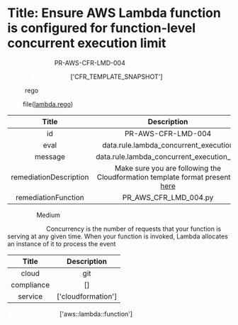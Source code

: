 



# Title: Ensure AWS Lambda function is configured for function-level concurrent execution limit


***<font color="white">Master Test Id:</font>*** PR-AWS-CFR-LMD-004

***<font color="white">Master Snapshot Id:</font>*** ['CFR_TEMPLATE_SNAPSHOT']

***<font color="white">type:</font>*** rego

***<font color="white">rule:</font>*** file([lambda.rego])  
  
  
  
  

|Title|Description|
| :---: | :---: |
|id|PR-AWS-CFR-LMD-004|
|eval|data.rule.lambda_concurrent_execution|
|message|data.rule.lambda_concurrent_execution_err|
|remediationDescription|Make sure you are following the Cloudformation template format presented <a href='https://docs.aws.amazon.com/AWSCloudFormation/latest/UserGuide/aws-resource-lambda-function.html#cfn-lambda-function-reservedconcurrentexecutions' target='_blank'>here</a>|
|remediationFunction|PR_AWS_CFR_LMD_004.py|


***<font color="white">Severity:</font>*** Medium

***<font color="white">Description:</font>*** Concurrency is the number of requests that your function is serving at any given time. When your function is invoked, Lambda allocates an instance of it to process the event  
  
  

|Title|Description|
| :---: | :---: |
|cloud|git|
|compliance|[]|
|service|['cloudformation']|


***<font color="white">Resource Types:</font>*** ['aws::lambda::function']


[lambda.rego]: https://github.com/prancer-io/prancer-compliance-test/tree/master/aws/iac/lambda.rego
